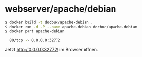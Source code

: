 # webserver/apache/debian

```bash
$ docker build -t docbuc/apache-debian .
$ docker run -d -P --name apache-debian docbuc/apache-debian
$ docker port apache-debian

  80/tcp -> 0.0.0.0:32772 
```

Jetzt http://0.0.0.0:32772/ im Browser öffnen.
